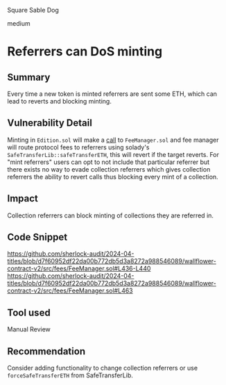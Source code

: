 Square Sable Dog

medium

# Referrers can DoS minting

## Summary
Every time a new token is minted referrers are sent some ETH, which can lead to reverts and blocking minting.
## Vulnerability Detail
Minting in `Edition.sol` will make a [call](https://github.com/sherlock-audit/2024-04-titles/blob/d7f60952df22da00b772db5d3a8272a988546089/wallflower-contract-v2/src/editions/Edition.sol#L236C1-L238C11) to `FeeManager.sol` and fee manager will route protocol fees to referrers using solady's `SafeTransferLib::safeTransferETH`, this will revert if the target reverts. For "mint referrers" users can opt to not include that particular referrer but there exists no way to evade collection referrers which gives collection referrers the ability to revert calls thus blocking every mint of a collection.

## Impact
Collection referrers can block minting of collections they are referred in.
## Code Snippet
https://github.com/sherlock-audit/2024-04-titles/blob/d7f60952df22da00b772db5d3a8272a988546089/wallflower-contract-v2/src/fees/FeeManager.sol#L436-L440
https://github.com/sherlock-audit/2024-04-titles/blob/d7f60952df22da00b772db5d3a8272a988546089/wallflower-contract-v2/src/fees/FeeManager.sol#L463
## Tool used

Manual Review

## Recommendation
Consider adding functionality to change collection referrers or use `forceSafeTransferETH` from SafeTransferLib.